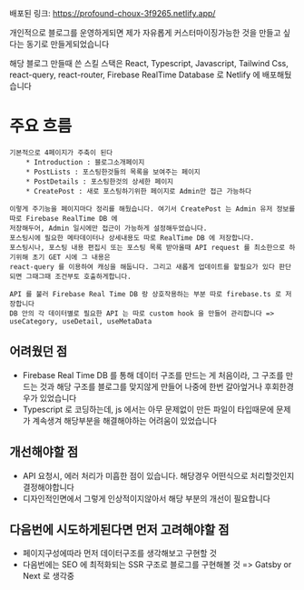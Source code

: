  배포된 링크: https://profound-choux-3f9265.netlify.app/
 
 개인적으로 블로그를 운영하게되면 제가 자유롭게 커스터마이징가능한 것을 만들고 싶다는 동기로 만들게되었습니다

 해당 블로그 만들때 쓴 스킬 스택은
 React, Typescript, Javascript, Tailwind Css, react-query, react-router, Firebase RealTime Database 로 Netlify 에 배포해뒀습니다

# 주요 흐름

    기본적으로 4페이지가 주축이 된다
        * Introduction : 블로그소개페이지
        * PostLists : 포스팅한것들의 목록을 보여주는 페이지
        * PostDetails : 포스팅한것의 상세한 페이지
        * CreatePost : 새로 포스팅하기위한 페이지로 Admin만 접근 가능하다

    이렇게 주기능을 페이지마다 정리를 해뒀습니다. 여기서 CreatePost 는 Admin 유저 정보를 따로 Firebase RealTime DB 에 
    저장해두어, Admin 일시에만 접근이 가능하게 설정해두었습니다.
    포스팅시에 필요한 메타데이터나 상세내용도 따로 RealTime DB 에 저장합니다.
    포스팅시나, 포스팅 내용 편집시 또는 포스팅 목록 받아올때 API request 를 최소한으로 하기위해 초기 GET 시에 그 내용은 
    react-query 를 이용하여 캐싱을 해둡니다. 그리고 새롭게 업데이트를 할필요가 있다 판단되면 그때그때 조건부토 호출하게합니다.

    API 를 불러 Firebase Real Time DB 랑 상호작용하는 부분 따로 firebase.ts 로 저장합니다 
    DB 안의 각 데이터별로 필요한 API 는 따로 custom hook 을 만들어 관리합니다 => useCategory, useDetail, useMetaData

##   어려웠던 점

*   Firebase Real Time DB 를 통해 데이터 구조를 만드는 게 처음이라, 그 구조를 만드는 것과 해당 구조를 블로그를 맞지않게 만들어 나중에 한번 갈아엎거나 후회한경우가 있었습니다
*   Typescript 로 코딩하는데, js 에서는 아무 문제없이 만든 파일이 타입때문에 문제가 계속생겨 해당부분을 해결해야하는 어려움이 있었습니다

##   개선해야할 점

*   API 요청시, 에러 처리가 미흡한 점이 있습니다. 해당경우 어떤식으로 처리할것인지 결정해야합니다
*   디자인적인면에서 그렇게 인상적이지않아서 해당 부분의 개선이 필요합니다

##   다음번에 시도하게된다면 먼저 고려해야할 점

*   페이지구성에따라 먼저 데이터구조를 생각해보고 구현할 것
*   다음번에는 SEO 에 최적화되는 SSR 구조로 블로그를 구현해볼 것 => Gatsby or Next 로 생각중